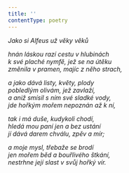 ```yaml
---
title: ''
contentType: poetry
---
```


<section>

_Jako si Alfeus už věky věků_

_hnán láskou razí cestu v hlubinách  
k své plaché nymfě, jež se na útěku  
změnila v pramen, majíc z něho strach,_

</section>

<section>

_a jako dává listy, květy, plody  
pobledlým olivám, jež zavlaží,  
a aniž smísil s ním své sladké vody,  
jde hořkým mořem nepoznán až k ní,_

</section>

<section>

_tak i má duše, kudykoli chodí,  
hledá mou paní jen a bez ustání  
jí dává darem chválu, zpěv a mír;_

</section>

<section>

_a moje mysl, třebaže se brodí  
jen mořem běd a bouřlivého štkání,  
nestrhne její slast v svůj hořký vír._

</section>
